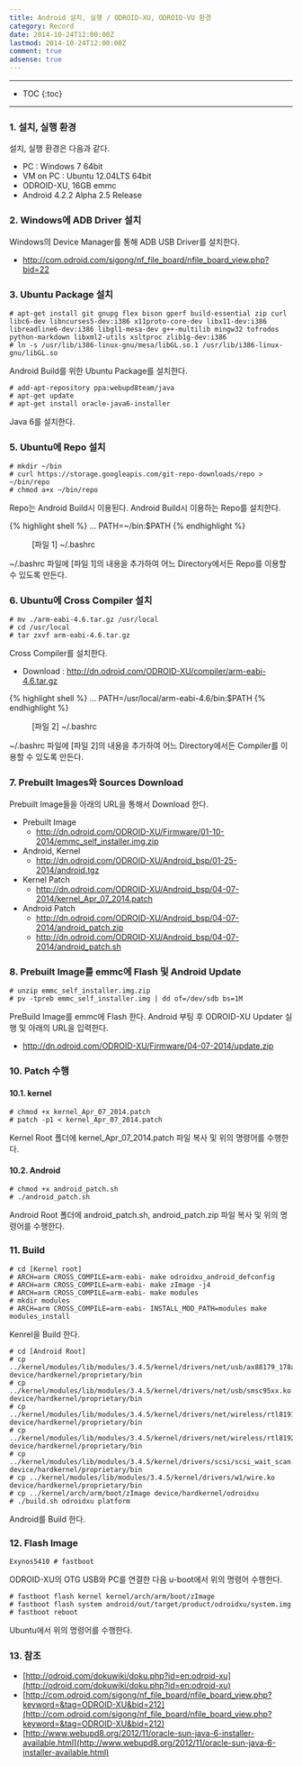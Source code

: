 ```yaml
---
title: Android 설치, 실행 / ODROID-XU, ODROID-VU 환경
category: Record
date: 2014-10-24T12:00:00Z
lastmod: 2014-10-24T12:00:00Z
comment: true
adsense: true
---
```


***

* TOC
{:toc}

***

### 1. 설치, 실행 환경

설치, 실행 환경은 다음과 같다.
* PC : Windows 7 64bit
* VM on PC : Ubuntu 12.04LTS 64bit
* ODROID-XU, 16GB emmc
* Android 4.2.2 Alpha 2.5 Release

### 2. Windows에 ADB Driver 설치

Windows의 Device Manager를 통해 ADB USB Driver를 설치한다.
* http://com.odroid.com/sigong/nf_file_board/nfile_board_view.php?bid=22

### 3. Ubuntu Package 설치

~~~
# apt-get install git gnupg flex bison gperf build-essential zip curl libc6-dev libncurses5-dev:i386 x11proto-core-dev libx11-dev:i386 libreadline6-dev:i386 libgl1-mesa-dev g++-multilib mingw32 tofrodos python-markdown libxml2-utils xsltproc zlib1g-dev:i386
# ln -s /usr/lib/i386-linux-gnu/mesa/libGL.so.1 /usr/lib/i386-linux-gnu/libGL.so
~~~

Android Build를 위한 Ubuntu Package를 설치한다.

~~~
# add-apt-repository ppa:webupd8team/java
# apt-get update
# apt-get install oracle-java6-installer
~~~

Java 6를 설치한다.

### 5. Ubuntu에 Repo 설치

~~~
# mkdir ~/bin
# curl https://storage.googleapis.com/git-repo-downloads/repo > ~/bin/repo
# chmod a+x ~/bin/repo
~~~

Repo는 Android Build시 이용된다. Android Build시 이용하는 Repo를 설치한다.

{% highlight shell %}
...
PATH=~/bin:$PATH
{% endhighlight %}
<figure>
<figcaption class="caption">[파일 1] ~/.bashrc</figcaption>
</figure>

~/.bashrc 파일에 [파일 1]의 내용을 추가하여 어느 Directory에서든 Repo를 이용할 수 있도록 만든다.

### 6. Ubuntu에 Cross Compiler 설치

~~~
# mv ./arm-eabi-4.6.tar.gz /usr/local
# cd /usr/local
# tar zxvf arm-eabi-4.6.tar.gz
~~~

Cross Compiler를 설치한다. 
* Download : http://dn.odroid.com/ODROID-XU/compiler/arm-eabi-4.6.tar.gz

{% highlight shell %}
...
PATH=/usr/local/arm-eabi-4.6/bin:$PATH
{% endhighlight %}
<figure>
<figcaption class="caption">[파일 2] ~/.bashrc</figcaption>
</figure>

~/.bashrc 파일에 [파일 2]의 내용을 추가하여 어느 Directory에서든 Compiler를 이용할 수 있도록 만든다.

### 7. Prebuilt Images와 Sources Download

Prebuilt Image들을 아래의 URL을 통해서 Download 한다.
* Prebuilt Image
  * http://dn.odroid.com/ODROID-XU/Firmware/01-10-2014/emmc_self_installer.img.zip
* Android, Kernel
  * http://dn.odroid.com/ODROID-XU/Android_bsp/01-25-2014/android.tgz
* Kernel Patch
  * http://dn.odroid.com/ODROID-XU/Android_bsp/04-07-2014/kernel_Apr_07_2014.patch
* Android Patch
  * http://dn.odroid.com/ODROID-XU/Android_bsp/04-07-2014/android_patch.zip
  * http://dn.odroid.com/ODROID-XU/Android_bsp/04-07-2014/android_patch.sh

### 8. Prebuilt Image를 emmc에 Flash 및 Android Update

~~~
# unzip emmc_self_installer.img.zip
# pv -tpreb emmc_self_installer.img | dd of=/dev/sdb bs=1M
~~~

PreBuild Image를 emmc에 Flash 한다. Android 부팅 후 ODROID-XU Updater 실행 및 아래의 URL을 입력한다.
* http://dn.odroid.com/ODROID-XU/Firmware/04-07-2014/update.zip

### 10. Patch 수행

#### 10.1. kernel

~~~
# chmod +x kernel_Apr_07_2014.patch
# patch -p1 < kernel_Apr_07_2014.patch
~~~

Kernel Root 폴더에 kernel_Apr_07_2014.patch 파일 복사 및 위의 명령어를 수행한다.

#### 10.2. Android

~~~
# chmod +x android_patch.sh
# ./android_patch.sh
~~~

Android Root 폴더에 android_patch.sh, android_patch.zip 파일 복사 및 위의 명령어를 수행한다.

### 11. Build

~~~
# cd [Kernel root]
# ARCH=arm CROSS_COMPILE=arm-eabi- make odroidxu_android_defconfig
# ARCH=arm CROSS_COMPILE=arm-eabi- make zImage -j4
# ARCH=arm CROSS_COMPILE=arm-eabi- make modules
# mkdir modules
# ARCH=arm CROSS_COMPILE=arm-eabi- INSTALL_MOD_PATH=modules make modules_install
~~~

Kenrel을 Build 한다.

~~~
# cd [Android Root]
# cp ../kernel/modules/lib/modules/3.4.5/kernel/drivers/net/usb/ax88179_178a.ko device/hardkernel/proprietary/bin
# cp ../kernel/modules/lib/modules/3.4.5/kernel/drivers/net/usb/smsc95xx.ko device/hardkernel/proprietary/bin
# cp ../kernel/modules/lib/modules/3.4.5/kernel/drivers/net/wireless/rtl8191su/rtl8191su.ko device/hardkernel/proprietary/bin
# cp ../kernel/modules/lib/modules/3.4.5/kernel/drivers/net/wireless/rtl8192cu_v40/rtl8192cu.ko device/hardkernel/proprietary/bin
# cp ../kernel/modules/lib/modules/3.4.5/kernel/drivers/scsi/scsi_wait_scan.ko device/hardkernel/proprietary/bin
# cp ../kernel/modules/lib/modules/3.4.5/kernel/drivers/w1/wire.ko device/hardkernel/proprietary/bin
# cp ../kernel/arch/arm/boot/zImage device/hardkernel/odroidxu
# ./build.sh odroidxu platform
~~~

Android를 Build 한다.

### 12. Flash Image

~~~
Exynos5410 # fastboot
~~~

ODROID-XU의 OTG USB와 PC를 연결한 다음 u-boot에서 위의 명령어 수행한다.

~~~
# fastboot flash kernel kernel/arch/arm/boot/zImage
# fastboot flash system android/out/target/product/odroidxu/system.img
# fastboot reboot
~~~

Ubuntu에서 위의 명령어를 수행한다.

### 13. 참조

* [http://odroid.com/dokuwiki/doku.php?id=en:odroid-xu](http://odroid.com/dokuwiki/doku.php?id=en:odroid-xu)
* [http://com.odroid.com/sigong/nf_file_board/nfile_board_view.php?keyword=&tag=ODROID-XU&bid=212](http://com.odroid.com/sigong/nf_file_board/nfile_board_view.php?keyword=&tag=ODROID-XU&bid=212)
* [http://www.webupd8.org/2012/11/oracle-sun-java-6-installer-available.html](http://www.webupd8.org/2012/11/oracle-sun-java-6-installer-available.html)

